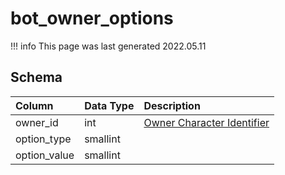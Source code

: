 # bot_owner_options

!!! info
	This page was last generated 2022.05.11

## Schema

| Column | Data Type | Description |
| :--- | :--- | :--- |
| owner_id | int | [Owner Character Identifier](../../../schema/categories/characters/character_data.md) |
| option_type | smallint |  |
| option_value | smallint |  |

